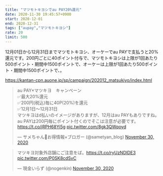 ```yaml
---
title: "マツモトキヨシでau PAY20%還元"
date: 2020-11-30 19:45:57+0900
start: 2020-12-01
end: 2020-12-31
tags: ["aupay","マツモトキヨシ"]
rate: 20
limit: 500
---
```

12月01日から12月31日までマツモトキヨシ、オーケーでau PAYで支払うと20%還元です。200円ごとに40ポイント付与で、マツモトキヨシは上限が1回あたり500ポイント・期間中1500ポイントで、オーケーは上限が1回あたり500ポイント・期間中1500ポイントで、。

https://kantan-cpn.auone.jp/sp/campaign/202012_matsukiyo/index.html

<blockquote class="twitter-tweet"><p lang="ja" dir="ltr">au PAY×マツキヨ　キャンペーン<br>✅最大20%還元<br>✅200円(税込)毎に40P(20%)を還元<br>✅12月1日〜12月31日<br>マツキヨはd払いのイメージがありますが、12月はau PAYもありですね。<br>au PAYは200円毎にポイント付くのでそこは注意が必要です。<a href="https://t.co/jRPH68Yi5g">https://t.co/jRPH68Yi5g</a> <a href="https://t.co/8gk3QWqoyd">pic.twitter.com/8gk3QWqoyd</a></p>&mdash; サメちゃん🦈お得情報×ブロガー (@sametyan_blog) <a href="https://twitter.com/sametyan_blog/status/1333250299524390912?ref_src=twsrc%5Etfw">November 30, 2020</a></blockquote> <script async src="https://platform.twitter.com/widgets.js" charset="utf-8"></script>
<blockquote class="twitter-tweet"><p lang="ja" dir="ltr">マツキヨ対象外店舗にご注意をば。<a href="https://t.co/ryUzNDlDE3">https://t.co/ryUzNDlDE3</a> <a href="https://t.co/P0SK8cdSvC">pic.twitter.com/P0SK8cdSvC</a></p>&mdash; 現金いらず (@nogenkin) <a href="https://twitter.com/nogenkin/status/1333237545044348929?ref_src=twsrc%5Etfw">November 30, 2020</a></blockquote> <script async src="https://platform.twitter.com/widgets.js" charset="utf-8"></script>

